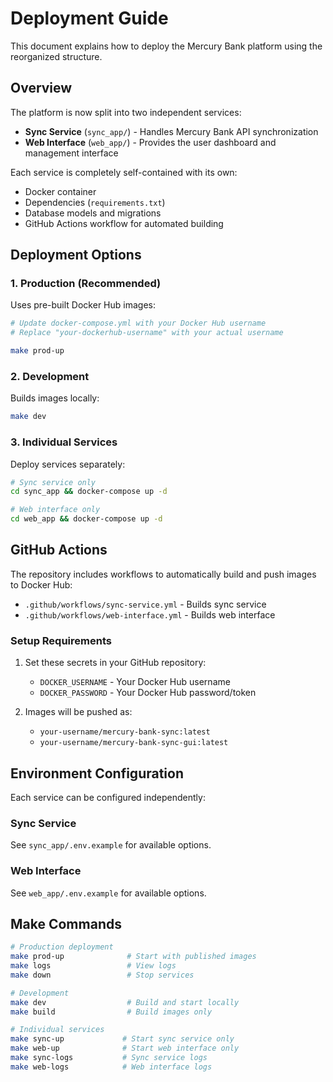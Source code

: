 # Deployment Guide

This document explains how to deploy the Mercury Bank platform using the reorganized structure.

## Overview

The platform is now split into two independent services:

- **Sync Service** (`sync_app/`) - Handles Mercury Bank API synchronization
- **Web Interface** (`web_app/`) - Provides the user dashboard and management interface

Each service is completely self-contained with its own:
- Docker container
- Dependencies (`requirements.txt`)
- Database models and migrations
- GitHub Actions workflow for automated building

## Deployment Options

### 1. Production (Recommended)

Uses pre-built Docker Hub images:

```bash
# Update docker-compose.yml with your Docker Hub username
# Replace "your-dockerhub-username" with your actual username

make prod-up
```

### 2. Development

Builds images locally:

```bash
make dev
```

### 3. Individual Services

Deploy services separately:

```bash
# Sync service only
cd sync_app && docker-compose up -d

# Web interface only  
cd web_app && docker-compose up -d
```

## GitHub Actions

The repository includes workflows to automatically build and push images to Docker Hub:

- `.github/workflows/sync-service.yml` - Builds sync service
- `.github/workflows/web-interface.yml` - Builds web interface

### Setup Requirements

1. Set these secrets in your GitHub repository:
   - `DOCKER_USERNAME` - Your Docker Hub username
   - `DOCKER_PASSWORD` - Your Docker Hub password/token

2. Images will be pushed as:
   - `your-username/mercury-bank-sync:latest`
   - `your-username/mercury-bank-sync-gui:latest`

## Environment Configuration

Each service can be configured independently:

### Sync Service
See `sync_app/.env.example` for available options.

### Web Interface  
See `web_app/.env.example` for available options.

## Make Commands

```bash
# Production deployment
make prod-up              # Start with published images
make logs                 # View logs
make down                 # Stop services

# Development
make dev                  # Build and start locally
make build                # Build images only

# Individual services
make sync-up             # Start sync service only
make web-up              # Start web interface only
make sync-logs           # Sync service logs
make web-logs            # Web interface logs
```

